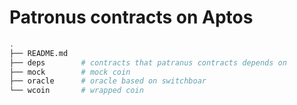 # Patronus contracts on Aptos

```bash
.
├── README.md
├── deps        # contracts that patranus contracts depends on
├── mock        # mock coin
├── oracle      # oracle based on switchboar
└── wcoin       # wrapped coin
```